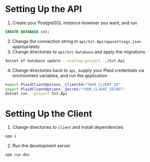 # Setting Up the API

1. Create your PostgreSQL instance however you want, and run
```sql
CREATE DATABASE sst;
```
2. Change the connection string in `api/Sst.Api/appsettings.json` appropriately
3. Change directories to `api/Sst.Database` and apply the migrations
```bash
dotnet ef database update --startup-project ../Sst.Api
```
4. Change directories back to `api`, supply your Plaid credentials via environment variables, and run the application
```bash
export PlaidClientOptions__ClientId="YOUR_CLIENT_ID"
export PlaidClientOptions__Secret="YOUR_CLIENT_SECRET"
dotnet run --project Sst.Api
```

# Setting Up the Client

1. Change directories to `client` and install dependencies
```bash
npm i
```
2. Run the development server
```bash
npm run dev
```
